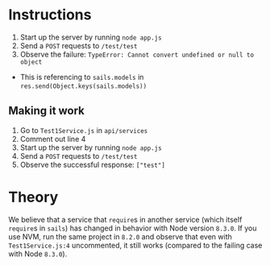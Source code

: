 # Instructions

1. Start up the server by running `node app.js`
1. Send a `POST` requests to `/test/test`
1. Observe the failure: `TypeError: Cannot convert undefined or null to object`
  - This is referencing to `sails.models` in `res.send(Object.keys(sails.models))`

## Making it work

1. Go to `Test1Service.js` in `api/services`
1. Comment out line 4
1. Start up the server by running `node app.js`
1. Send a `POST` requests to `/test/test`
1. Observe the successful response: `["test"]`

# Theory

We believe that a service that `require`s in another service (which itself `require`s in `sails`) has changed in behavior with Node version `8.3.0`. If you use NVM, run the same project in `8.2.0` and observe that even with `Test1Service.js:4` uncommented, it still works (compared to the failing case with Node `8.3.0`).
